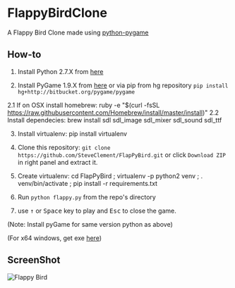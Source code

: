 FlappyBirdClone
===============

A Flappy Bird Clone made using [python-pygame][1]

How-to
------

1. Install Python 2.7.X from [here](https://www.python.org/download/releases/)

2. Install PyGame 1.9.X from [here](http://www.pygame.org/download.shtml) or via pip from hg repository `pip install hg+http://bitbucket.org/pygame/pygame`

2.1 If on OSX install homebrew: ruby -e "$(curl -fsSL https://raw.githubusercontent.com/Homebrew/install/master/install)"
2.2 Install dependecies: brew install sdl sdl_image sdl_mixer sdl_sound sdl_ttf

3. Install virtualenv: pip install virtualenv

4. Clone this repository: `git clone https://github.com/SteveClement/FlapPyBird.git` or click `Download ZIP` in right panel and extract it.

5. Create virtualenv: cd FlapPyBird ; virtualenv -p python2 venv ; . venv/bin/activate ; pip install -r requirements.txt

6. Run `python flappy.py` from the repo's directory

7. use <kbd>&uarr;</kbd> or <kbd>Space</kbd> key to play and <kbd>Esc</kbd> to close the game.

  (Note: Install pyGame for same version python as above)

  (For x64 windows, get exe [here](http://www.lfd.uci.edu/~gohlke/pythonlibs/#pygame))

ScreenShot
----------

![Flappy Bird](screenshot1.png)

[1]: http://www.pygame.org
